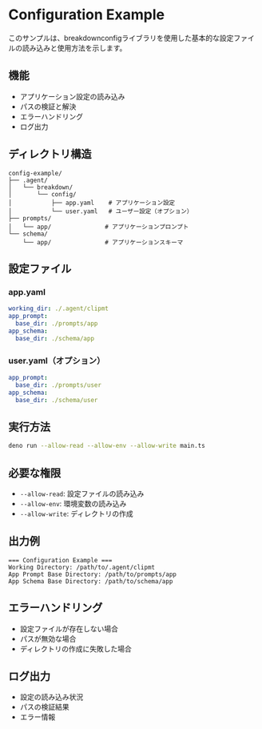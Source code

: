 # Configuration Example

このサンプルは、breakdownconfigライブラリを使用した基本的な設定ファイルの読み込みと使用方法を示します。

## 機能

- アプリケーション設定の読み込み
- パスの検証と解決
- エラーハンドリング
- ログ出力

## ディレクトリ構造

```
config-example/
├── .agent/
│   └── breakdown/
│       └── config/
│           ├── app.yaml    # アプリケーション設定
│           └── user.yaml   # ユーザー設定（オプション）
├── prompts/
│   └── app/               # アプリケーションプロンプト
└── schema/
    └── app/               # アプリケーションスキーマ
```

## 設定ファイル

### app.yaml

```yaml
working_dir: ./.agent/clipmt
app_prompt:
  base_dir: ./prompts/app
app_schema:
  base_dir: ./schema/app
```

### user.yaml（オプション）

```yaml
app_prompt:
  base_dir: ./prompts/user
app_schema:
  base_dir: ./schema/user
```

## 実行方法

```bash
deno run --allow-read --allow-env --allow-write main.ts
```

## 必要な権限

- `--allow-read`: 設定ファイルの読み込み
- `--allow-env`: 環境変数の読み込み
- `--allow-write`: ディレクトリの作成

## 出力例

```
=== Configuration Example ===
Working Directory: /path/to/.agent/clipmt
App Prompt Base Directory: /path/to/prompts/app
App Schema Base Directory: /path/to/schema/app
```

## エラーハンドリング

- 設定ファイルが存在しない場合
- パスが無効な場合
- ディレクトリの作成に失敗した場合

## ログ出力

- 設定の読み込み状況
- パスの検証結果
- エラー情報

